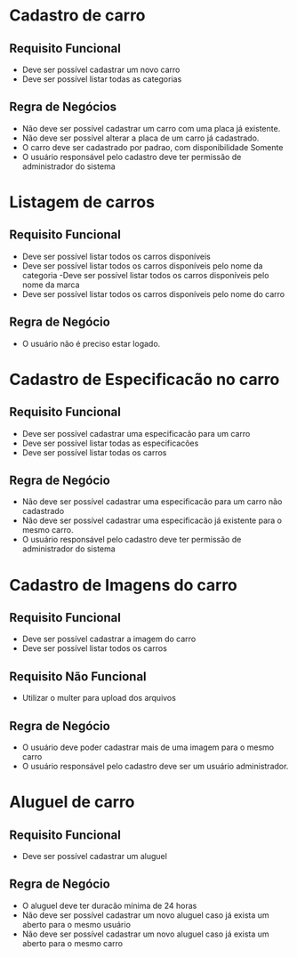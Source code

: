 # Cadastro de carro

## Requisito Funcional

- Deve ser possível cadastrar um novo carro
- Deve ser possível listar todas as categorias

## Regra de Negócios

- Não deve ser possível cadastrar um carro com uma placa já existente.
- Não deve ser possível alterar a placa de um carro já cadastrado.
- O carro deve ser cadastrado por padrao, com disponibilidade
  Somente
- O usuário responsável pelo cadastro deve ter permissão de administrador do sistema

# Listagem de carros

## Requisito Funcional

- Deve ser possível listar todos os carros disponíveis
- Deve ser possível listar todos os carros disponíveis pelo nome da categoria
  -Deve ser possível listar todos os carros disponíveis pelo nome da marca
- Deve ser possível listar todos os carros disponíveis pelo nome do carro

## Regra de Negócio

- O usuário não é preciso estar logado.

# Cadastro de Especificacão no carro

## Requisito Funcional

- Deve ser possível cadastrar uma especificacão para um carro
- Deve ser possível listar todas as especificacões
- Deve ser possível listar todas os carros

## Regra de Negócio

- Não deve ser possível cadastrar uma especificacão para um carro não cadastrado
- Não deve ser possível cadastrar uma especificacão já existente para o mesmo carro.
- O usuário responsável pelo cadastro deve ter permissão de administrador do sistema

# Cadastro de Imagens do carro

## Requisito Funcional

- Deve ser possível cadastrar a imagem do carro
- Deve ser possível listar todos os carros

## Requisito Não Funcional

- Utilizar o multer para upload dos arquivos

## Regra de Negócio

- O usuário deve poder cadastrar mais de uma imagem para o mesmo carro
- O usuário responsável pelo cadastro deve ser um usuário administrador.

# Aluguel de carro

## Requisito Funcional

- Deve ser possível cadastrar um aluguel

## Regra de Negócio

- O aluguel deve ter duracão mínima de 24 horas
- Não deve ser possível cadastrar um novo aluguel caso já exista um aberto para o mesmo usuário
- Não deve ser possível cadastrar um novo aluguel caso já exista um aberto para o mesmo carro
